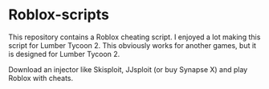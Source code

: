 # Roblox-scripts
 This repository contains a Roblox cheating script.
 I enjoyed a lot making this script for Lumber Tycoon 2.
 This obviously works for another games, but it is designed for Lumber Tycoon 2.

 Download an injector like Skisploit, JJsploit (or buy Synapse X) and play Roblox with cheats.
